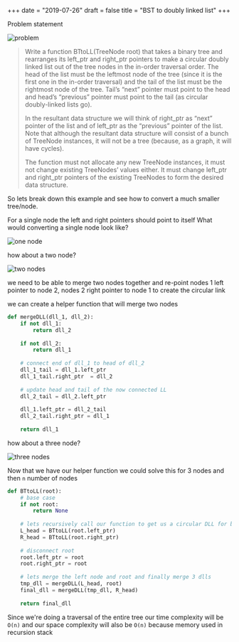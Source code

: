 +++
date = "2019-07-26"
draft = false
title = "BST to doubly linked list"
+++

Problem statement

![problem](/images/p7/problem.png)

> Write a function BTtoLL(TreeNode root) that takes a binary tree and rearranges its left_ptr and right_ptr pointers to make a circular doubly linked list out of the tree nodes in the in-order traversal order. The head of the list must be the leftmost node of the tree (since it is the first one in the in-order traversal) and the tail of the list must be the rightmost node of the tree. Tail’s “next” pointer must point to the head and head’s “previous” pointer must point to the tail (as circular doubly-linked lists go).
> 
> In the resultant data structure we will think of right_ptr as “next” pointer of the list and of left_ptr as the “previous” pointer of the list. Note that although the resultant data structure will consist of a bunch of TreeNode instances, it will not be a tree (because, as a graph, it will have cycles).
> 
> The function must not allocate any new TreeNode instances, it must not change existing TreeNodes’ values either. It must change left_ptr and right_ptr pointers of the existing TreeNodes to form the desired data structure.
 

So lets break down this example and see how to convert a much smaller tree/node.

For a single node the left and right pointers should point to itself
What would converting a single node look like?

![one node](/images/p7/one_node.png)

how about a two node?

![two nodes](/images/p7/two_nodes.png)

we need to be able to merge two nodes together and re-point nodes 1 left pointer to node 2, nodes 2 right pointer to node 1 to create the circular link

we can create a helper function that will merge two nodes 

```python
def mergeDLL(dll_1, dll_2):
    if not dll_1:
        return dll_2
    
    if not dll_2:
        return dll_1
        
    # connect end of dll_1 to head of dll_2
    dll_1_tail = dll_1.left_ptr
    dll_1_tail.right_ptr  = dll_2
    
    # update head and tail of the now connected LL
    dll_2_tail = dll_2.left_ptr
    
    dll_1.left_ptr = dll_2_tail
    dll_2_tail.right_ptr = dll_1
    
    return dll_1
```

how about a three node?

![three nodes](/images/p7/three_nodes.png)

Now that we have our helper function we could solve this for 3 nodes and then `n` number of nodes

```python
def BTtoLL(root):
    # base case
    if not root:
        return None
	
    # lets recursively call our function to get us a circular DLL for both left and right nodes
    L_head = BTtoLL(root.left_ptr)
    R_head = BTtoLL(root.right_ptr)
    
    # disconnect root
    root.left_ptr = root
    root.right_ptr = root
    
    # lets merge the left node and root and finally merge 3 dlls
    tmp_dll = mergeDLL(L_head, root)
    final_dll = mergeDLL(tmp_dll, R_head)
    
    return final_dll
```

Since we're doing a traversal of the entire tree our time complexity will be `O(n)` and our space complexity will also be `O(n)` because memory used in recursion stack
